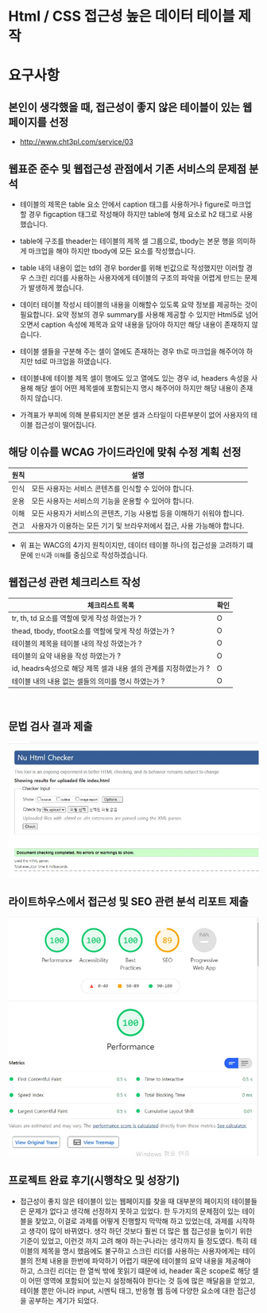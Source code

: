 # Html / CSS 접근성 높은 데이터 테이블 제작 
# 요구사항
## 본인이 생각했을 때, 접근성이 좋지 않은 테이블이 있는 웹페이지를 선정
- http://www.cht3pl.com/service/03

## 웹표준 준수 및 웹접근성 관점에서 기존 서비스의 문제점 분석
- 테이블의 제목은 table 요소 안에서 caption 태그를 사용하거나 figure로 마크업 할 경우 figcaption 태그로 작성해야 하지만 table에 형제 요소로 h2 태그로 사용했습니다.

- table에 구조를 theader는 테이블의 제목 셀 그룹으로, tbody는 본문 행을 의미하게 마크업을 해야 하지만 tbody에 모든 요소를 작성했습니다. 

- table 내의 내용이 없는 td의 경우 border를 위해 빈값으로 작성했지만 이러할 경우 스크린 리더를 사용하는 사용자에게 테이블의 구조의 파악을 어렵게 만드는 문제가 발생하게 했습니다.

- 데이터 테이블 작성시 테이블의 내용을 이해할수 있도록 요약 정보를 제공하는 것이 필요합니다. 요약 정보의 경우 summary를 사용해 제공할 수 있지만 Html5로 넘어오면서 caption 속성에 제목과 요약 내용을 담아야 하지만 해당 내용이 존재하지 않습니다.

- 테이블 셀들을 구분해 주는 셀이 열에도 존재하는 경우 th로 마크업을 해주어야 하지만 td로 마크업을 하였습니다.

- 테이블내에 테이블 제목 셀이 행에도 있고 열에도 있는 경우 id, headers 속성을 사용해 해당 셀이 어떤 제목셀에 포함되는지 명시 해주어야 하지만 해당 내용이 존재하지 않습니다.

- 가격표가 부피에 의해 분류되지만 본문 셀과 스타일이 다른부분이 없어 사용자의 테이블 접근성이 떨어집니다.


## 해당 이슈를 WCAG 가이드라인에 맞춰 수정 계획 선정

|원칙|설명|
|--|--|
|인식|모든 사용자는 서비스 콘텐츠를 인식할 수 있어야 합니다.|
|운용|모든 사용자는 서비스의 기능을 운용할 수 있어야 합니다.|
|이해|모든 사용자가 서비스의 콘텐츠, 기능 사용법 등을 이해하기 쉬워야 합니다.|
|견고|사용자가 이용하는 모든 기기 및 브라우저에서 접근, 사용 가능해야 합니다.|

- 위 표는 WACG의 4가지 원칙이지만, 데이터 테이블 하나의 접근성을 고려하기 떄문에 `인식`과 `이해`를 중심으로 작성하겠습니다.


## 웹접근성 관련 체크리스트 작성
|체크리스트 목록|확인|
|--|--|
|tr, th, td 요소를 역할에 맞게 작성 하였는가 ?|O|
|thead, tbody, tfoot요소를 역할에 맞게 작성 하였는가 ?|O|
|테이블의 제목을 테이블 내의 작성 하였는가 ?|O|
|테이블의 요약 내용을 작성 하였는가 ?|O|
|id, headrs속성으로 해당 제목 셀과 내용 셀의 관계를 지정하였는가 ?|O|
|테이블 내의 내용 없는 셀들의 의미를 명시 하였는가 ?|O|

<br>

## 문법 검사 결과 제출
<img src="../img/web.jpg">

<br>


## 라이트하우스에서 접근성 및 SEO 관련 분석 리포트 제출
<img src="../img/light_house.jpg">

<br>

## 프로젝트 완료 후기(시행착오 및 성장기)
- 접근성이 좋지 않은 테이블이 있는 웹페이지를 찾을 때 대부분의 페이지의 테이블들은 문제가 없다고 생각해 선정하지 못하고 있었다. 한 두가지의 문제점이 있는 테이블을 찾았고, 이걸로 과제를 어떻게 진행할지 막막해 하고 있었는데, 과제를 시작하고 생각이 많이 바뀌였다. 생각 하던 것보다 훨씬 더 많은 웹 접근성을 높이기 위한 기준이 있었고, 이런것 까지 고려 해야 하는구나라는 생각까지 들 정도였다. 특히 테이블의 제목을 명시 했음에도 불구하고 스크린 리더를 사용하는 사용자에게는 테이블의 전체 내용을 한번에 파악하기 어렵기 때문에 테이블의 요약 내용을 제공해야 하고, 스크린 리더는 한 열씩 밖에 못읽기 떄문에 id, header 혹은 scope로 해당 셀이 어떤 영역에 포함되어 있는지 설정해줘야 한다는 것 등에 많은 깨달음을 얻었고, 테이블 뿐만 아니라 input, 시멘틱 태그, 반응형 웹 등에 다양한 요소에 대한 접근성을 공부하는 계기가 되었다.